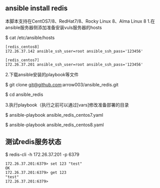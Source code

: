 ## ansible install redis
本脚本支持在CentOS7/8、RedHat7/8、Rocky Linux 8、Alma Linux 8
1.在ansible服务器侧添加准备安装vuls服务器的hosts

$ cat /etc/ansible/hosts 
```
[redis_centos8]
172.26.37.142 ansible_ssh_user=root ansible_ssh_pass='123456'

[redis_centos7]
172.26.37.201 ansible_ssh_user=root ansible_ssh_pass='123456'
```
2.下载ansible安装的playbook等文件

$ git clone git@github.com:arrow003/ansible_redis.git

$ cd ansible_redis

3.执行playbook（执行之前可以通过[vars]修改准备部署的目录

$ ansible-playbook ansible_redis_centos7.yaml

$ ansible-playbook ansible_redis_centos8.yaml

## 测试redis服务状态

$ redis-cli -h 172.26.37.201 -p 6379
```
172.26.37.201:6379> set 123 "test"
OK
172.26.37.201:6379> get 123
"test"
172.26.37.201:6379> 
```
